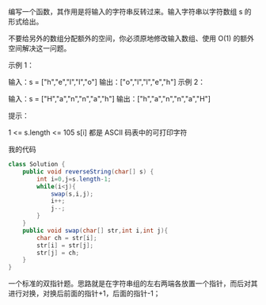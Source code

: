 编写一个函数，其作用是将输入的字符串反转过来。输入字符串以字符数组 s 的形式给出。

不要给另外的数组分配额外的空间，你必须原地修改输入数组、使用 O(1) 的额外空间解决这一问题。

 

示例 1：

输入：s = ["h","e","l","l","o"]
输出：["o","l","l","e","h"]
示例 2：

输入：s = ["H","a","n","n","a","h"]
输出：["h","a","n","n","a","H"]


提示：

1 <= s.length <= 105
s[i] 都是 ASCII 码表中的可打印字符

我的代码

```java
class Solution {
    public void reverseString(char[] s) {
        int i=0,j=s.length-1;
        while(i<j){
            swap(s,i,j);
            i++;
            j--;
        }
    }
    public void swap(char[] str,int i,int j){
        char ch = str[i];
        str[i] = str[j];
        str[j] = ch;
    }
}
```

一个标准的双指针题。思路就是在字符串组的左右两端各放置一个指针，而后对其进行对换，对换后前面的指针+1，后面的指针-1；